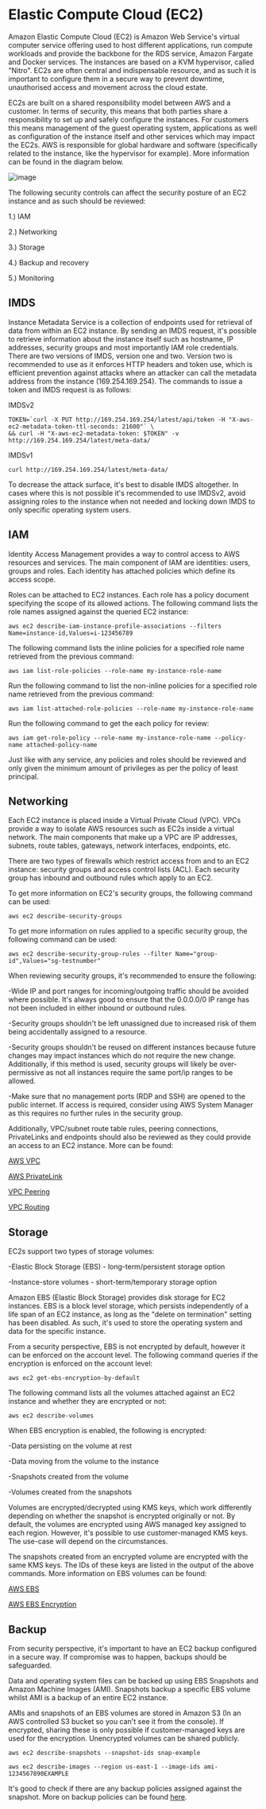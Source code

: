 # Elastic Compute Cloud (EC2)


Amazon Elastic Compute Cloud (EC2) is Amazon Web Service's virtual computer service offering used to host different applications, run compute workloads and provide the backbone for the RDS service, Amazon Fargate and Docker services. The instances are based on a KVM hypervisor, called "Nitro". EC2s are often central and indispensable resource, and as such it is important to configure them in a secure way to prevent downtime, unauthorised access and movement across the cloud estate.

EC2s are built on a shared responsibility model between AWS and a customer. In terms of security, this means that both parties share a responsibility to set up and safely configure the instances. For customers this means management of the guest operating system, applications as well as configuration of the instance itself and other services which may impact the EC2s. AWS is responsible for global hardware and software (specifically related to the instance, like the hypervisor for example). More information can be found in the diagram below.

![image](/img/responsibility_model.jpeg)


The following security controls can affect the security posture of an EC2 instance and as such should be reviewed:

1.) IAM

2.) Networking

3.) Storage 

4.) Backup and recovery

5.) Monitoring

 
## IMDS

Instance Metadata Service is a collection of endpoints used for retrieval of data from within an EC2 instance. By sending an IMDS request, it's possible to retrieve information about the instance itself such as hostname, IP addresses, security groups and most importantly IAM role credentials. There are two versions of IMDS, version one and two. Version two is recommended to use as it enforces HTTP headers and token use, which is efficient prevention against attacks where an attacker can call the metadata address from the instance (169.254.169.254). The commands to issue a token and IMDS request is as follows:

IMDSv2
 
```
TOKEN=`curl -X PUT http://169.254.169.254/latest/api/token -H "X-aws-ec2-metadata-token-ttl-seconds: 21600"` \
&& curl -H "X-aws-ec2-metadata-token: $TOKEN" -v http://169.254.169.254/latest/meta-data/
```

IMDSv1

```
curl http://169.254.169.254/latest/meta-data/
```

To decrease the attack surface, it's best to disable IMDS altogether. In cases where this is not possible it's recommended to use IMDSv2, avoid assigning roles to the instance when not needed and locking down IMDS to only specific operating system users.
 

## IAM

Identity Access Management provides a way to control access to AWS resources and services. The main component of IAM are identities: users, groups and roles. Each identity has attached policies which define its access scope.

Roles can be attached to EC2 instances. Each role has a policy document specifying the scope of its allowed actions. The following command lists the role names assigned against the queried EC2 instance:

```
aws ec2 describe-iam-instance-profile-associations --filters Name=instance-id,Values=i-123456789
```

The following command lists the inline policies for a specified role name retrieved from the previous command:

```
aws iam list-role-policies --role-name my-instance-role-name
```

Run the following command to list the non-inline policies for a specified role name retrieved from the previous command:

```
aws iam list-attached-role-policies --role-name my-instance-role-name
```

Run the following command to get the each policy for review:

```
aws iam get-role-policy --role-name my-instance-role-name --policy-name attached-policy-name
```

Just like with any service, any policies and roles should be reviewed and only given the minimum amount of privileges as per the policy of least principal.

 
## Networking

Each EC2 instance is placed inside a Virtual Private Cloud (VPC). VPCs provide a way to isolate AWS resources such as EC2s inside a virtual network. The main components that make up a VPC are IP addresses, subnets, route tables, gateways, network interfaces, endpoints, etc.

There are two types of firewalls which restrict access from and to an EC2 instance: security groups and access control lists (ACL). Each security group has inbound and outbound rules which apply to an EC2.

To get more information on EC2's security groups, the following command can be used:

```
aws ec2 describe-security-groups
```

To get more information on rules applied to a specific security group, the following command can be used:

```
aws ec2 describe-security-group-rules --filter Name="group-id",Values="sg-testnumber"
```

When reviewing security groups, it's recommended to ensure the following:

-Wide IP and port ranges for incoming/outgoing traffic should be avoided where possible. It's always good to ensure that the 0.0.0.0/0 IP range has not been included in either inbound or outbound rules.

 -Security groups shouldn't be left unassigned due to increased risk of them being accidentally assigned to a resource.

-Security groups shouldn't be reused on different instances because future changes may impact instances which do not require the new change. Additionally, if this method is used, security groups will likely be over-permissive as not all instances require the same port/ip ranges to be allowed.

-Make sure that no management ports (RDP and SSH) are opened to the public internet. If access is required, consider using AWS System Manager as this requires no further rules in the security group. 

 

Additionally, VPC/subnet route table rules, peering connections, PrivateLinks and endpoints should also be reviewed as they could provide an access to an EC2 instance. More can be found:

[AWS VPC](https://aws.amazon.com/vpc/features/)

[AWS PrivateLink](https://docs.aws.amazon.com/vpc/latest/privatelink/what-is-privatelink.html)

[VPC Peering](https://docs.aws.amazon.com/vpc/latest/peering/what-is-vpc-peering.html)

[VPC Routing](https://docs.aws.amazon.com/vpc/latest/userguide/VPC_Route_Tables.html)
 

## Storage

EC2s support two types of storage volumes:

-Elastic Block Storage (EBS) - long-term/persistent storage option

-Instance-store volumes - short-term/temporary storage option

Amazon EBS (Elastic Block Storage) provides disk storage for EC2 instances. EBS is a block level storage, which persists independently of a life span of an EC2 instance, as long as the "delete on termination" setting has been disabled. As such, it's used to store the operating system and data for the specific instance.

From a security perspective, EBS is not encrypted by default, however it can be enforced on the account level. The following command queries if the encryption is enforced on the account level:

```
aws ec2 get-ebs-encryption-by-default
```

The following command lists all the volumes attached against an EC2 instance and whether they are encrypted or not:

```
aws ec2 describe-volumes
```

When EBS encryption is enabled, the following is encrypted:

-Data persisting on the volume at rest

-Data moving from the volume to the instance

-Snapshots created from the volume

-Volumes created from the snapshots

Volumes are encrypted/decrypted using KMS keys, which work differently depending on whether the snapshot is encrypted originally or not. By default, the volumes are encrypted using AWS managed key assigned to each region. However, it's possible to use customer-managed KMS keys. The use-case will depend on the circumstances.

The snapshots created from an encrypted volume are encrypted with the same KMS keys. The IDs of these keys are listed in the output of the above commands. More information on EBS volumes can be found:

[AWS EBS](https://docs.aws.amazon.com/AWSEC2/latest/UserGuide/AmazonEBS.html)

[AWS EBS Encryption](https://docs.aws.amazon.com/AWSEC2/latest/UserGuide/EBSEncryption.html)


## Backup

From security perspective, it's important to have an EC2 backup configured in a secure way. If compromise was to happen, backups should be safeguarded.

Data and operating system files can be backed up using EBS Snapshots and Amazon Machine Images (AMI). Snapshots backup a specific EBS volume whilst AMI is a backup of an entire EC2 instance.

AMIs and snapshots of an EBS volumes are stored in Amazon S3 (In an AWS controlled S3 bucket so you can't see it from the console). If encrypted, sharing these is only possible if customer-managed keys are used for the encryption. Unencrypted volumes can be shared publicly.

```
aws ec2 describe-snapshots --snapshot-ids snap-example
```

```
aws ec2 describe-images --region us-east-1 --image-ids ami-1234567890EXAMPLE
```

It's good to check if there are any backup policies assigned against the snapshot. More on backup policies can be found [here](https://docs.aws.amazon.com/organizations/latest/userguide/orgs_manage_policies_backup.html).